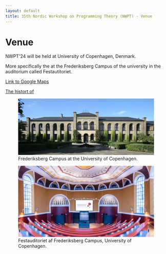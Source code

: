 ```yaml
---
layout: default
title: 35th Nordic Workshop on Programming Theory (NWPT) - Venue
---
```


# Venue

NWPT'24 will be held at University of Copenhagen, Denmark. 

More specifically the at the Frederiksberg Campus of the university in the auditorium called Festautitoriet. 

<a href="https://maps.app.goo.gl/v2CDnN3PaRNDeqyg9" target="_blank">Link to Google Maps</a>

<a href="https://kub.ku.dk/biblioteker/frederiksberg/landbohoejskolens-historie/life150/fra_veterinaerskole/festauditoriet/" target="_blank">The histort of </a>


<figure>
  <img src="images/KVL_Bulowsvej_Copenhagen.jpg" alt="Image">
  <figcaption>Frederiksberg Campus at the University of Copenhagen.</figcaption>
</figure>



<figure>
  <img src="images/festauditoriet.jpg" alt="Image">
  <figcaption>Festauditoriet af Frederiksberg Campus, University of Copenhagen.</figcaption>
</figure>

